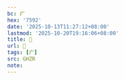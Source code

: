 ```yaml
---
bc: 疒
hex: '7592'
date: '2025-10-13T11:27:12+08:00'
lastmod: '2025-10-20T19:16:06+08:00'
title: 󰖊
url: 󰖊
tags: [疒]
src: GHZR
note:
---
```


